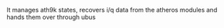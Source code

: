 It manages ath9k states, recovers i/q data from the atheros modules and hands them over through ubus
